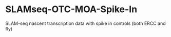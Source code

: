 # SLAMseq-OTC-MOA-Spike-In
SLAM-seq nascent transcription data with spike in controls (both ERCC and fly)
